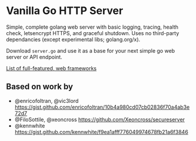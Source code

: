 # Vanilla Go HTTP Server

Simple, complete golang web server with basic logging, tracing, health check, letsencrypt HTTPS, and graceful shutdown. Uses no third-party dependancies (except experimental libs; golang.org/x).

Download `server.go` and use it as a base for your next simple go web server or API endpoint.

[List of full-featured, web frameworks](https://awesome-go.com/#web-frameworks)

## Based on work by

- @enricofoltran, @vic3lord https://gist.github.com/enricofoltran/10b4a980cd07cb02836f70a4ab3e72d7
- @FiloSottile, @xeoncross https://github.com/Xeoncross/secureserver
- @kennwhite https://gist.github.com/kennwhite/f9ea1afff776049974678fb21a6f3846
